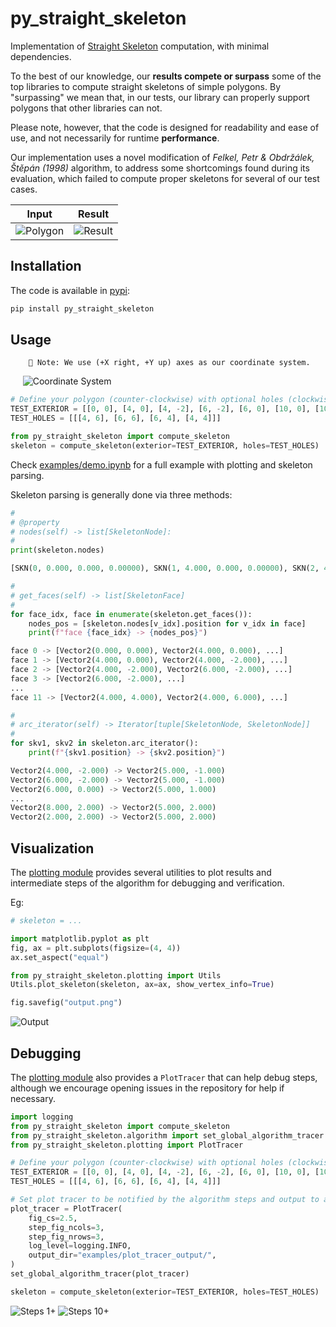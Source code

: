 # py_straight_skeleton

Implementation of [Straight Skeleton](https://en.wikipedia.org/wiki/Straight_skeleton) computation, with minimal
dependencies.

To the best of our knowledge, our **results compete or surpass** some of the top libraries to compute straight skeletons
of simple polygons. By "surpassing" we mean that, in our tests, our library can properly support polygons that other
libraries can not.

Please note, however, that the code is designed for readability and ease of use, and not necessarily for
runtime **performance**.

Our implementation uses a novel modification of _Felkel, Petr & Obdržálek, Štěpán (1998)_ algorithm, to address some shortcomings found during its evaluation, which failed to compute proper skeletons for several of our test cases.

Input | Result
:---------------------------------------:|:---------------------------------------:
![Polygon](docs/images/fig2_polygon.png) | ![Result](docs/images/fig3_results.png)

## Installation

The code is available in [pypi](https://pypi.org/project/py_straight_skeleton/):

```sh
pip install py_straight_skeleton
```

## Usage

```text
    📝 Note: We use (+X right, +Y up) axes as our coordinate system.
```

&nbsp;&nbsp;&nbsp;&nbsp; ![Coordinate System](docs/images/fig1_coordinate_system.png)

```python
# Define your polygon (counter-clockwise) with optional holes (clockwise).
TEST_EXTERIOR = [[0, 0], [4, 0], [4, -2], [6, -2], [6, 0], [10, 0], [10, 10], [0, 10]]
TEST_HOLES = [[[4, 6], [6, 6], [6, 4], [4, 4]]]

from py_straight_skeleton import compute_skeleton
skeleton = compute_skeleton(exterior=TEST_EXTERIOR, holes=TEST_HOLES)
```

Check [examples/demo.ipynb](examples/demo.ipynb) for a full example with plotting and skeleton parsing.

Skeleton parsing is generally done via three methods:

```python
# 
# @property
# nodes(self) -> list[SkeletonNode]:
# 
print(skeleton.nodes)

[SKN(0, 0.000, 0.000, 0.00000), SKN(1, 4.000, 0.000, 0.00000), SKN(2, 4.000, -2.000, 0.00000), SKN(3, 6.000, -2.000, 0.00000), SKN(4, 6.000, 0.000, 0.00000), SKN(5, 10.000, 0.000, 0.00000), SKN(6, 10.000, 10.000, 0.00000), SKN(7, 0.000, 10.000, 0.00000), SKN(8, 4.000, 6.000, 0.00000), SKN(9, 6.000, 6.000, 0.00000), SKN(10, 6.000, 4.000, 0.00000), SKN(11, 4.000, 4.000, 0.00000), SKN(12, 5.000, -1.000, 1.00000), SKN(13, 5.000, 1.000, 1.00000), SKN(14, 2.000, 8.000, 2.00000), SKN(15, 8.000, 8.000, 2.00000), SKN(16, 8.000, 2.000, 2.00000), SKN(17, 2.000, 2.000, 2.00000), SKN(18, 5.000, 2.000, 2.00000)]

# 
# get_faces(self) -> list[SkeletonFace]
# 
for face_idx, face in enumerate(skeleton.get_faces()):
    nodes_pos = [skeleton.nodes[v_idx].position for v_idx in face]
    print(f"face {face_idx} -> {nodes_pos}")

face 0 -> [Vector2(0.000, 0.000), Vector2(4.000, 0.000), ...]
face 1 -> [Vector2(4.000, 0.000), Vector2(4.000, -2.000), ...]
face 2 -> [Vector2(4.000, -2.000), Vector2(6.000, -2.000), ...]
face 3 -> [Vector2(6.000, -2.000), ...]
...
face 11 -> [Vector2(4.000, 4.000), Vector2(4.000, 6.000), ...]

# 
# arc_iterator(self) -> Iterator[tuple[SkeletonNode, SkeletonNode]]
# 
for skv1, skv2 in skeleton.arc_iterator():
    print(f"{skv1.position} -> {skv2.position}")

Vector2(4.000, -2.000) -> Vector2(5.000, -1.000)
Vector2(6.000, -2.000) -> Vector2(5.000, -1.000)
Vector2(6.000, 0.000) -> Vector2(5.000, 1.000)
...
Vector2(8.000, 2.000) -> Vector2(5.000, 2.000)
Vector2(2.000, 2.000) -> Vector2(5.000, 2.000)
```

## Visualization

The [plotting module](src/py_straight_skeleton/plotting.py) provides several utilities to plot results and intermediate
steps of the algorithm for debugging and verification.

Eg:

```python
# skeleton = ...

import matplotlib.pyplot as plt
fig, ax = plt.subplots(figsize=(4, 4))
ax.set_aspect("equal")

from py_straight_skeleton.plotting import Utils
Utils.plot_skeleton(skeleton, ax=ax, show_vertex_info=True)

fig.savefig("output.png")
```

![Output](docs/images/fig5_output.png)

## Debugging

The [plotting module](src/py_straight_skeleton/plotting.py) also provides a `PlotTracer` that can help debug steps,
although we encourage opening issues in the repository for help if necessary.

```python
import logging
from py_straight_skeleton import compute_skeleton
from py_straight_skeleton.algorithm import set_global_algorithm_tracer
from py_straight_skeleton.plotting import PlotTracer

# Define your polygon (counter-clockwise) with optional holes (clockwise).
TEST_EXTERIOR = [[0, 0], [4, 0], [4, -2], [6, -2], [6, 0], [10, 0], [10, 10], [0, 10]]
TEST_HOLES = [[[4, 6], [6, 6], [6, 4], [4, 4]]]

# Set plot tracer to be notified by the algorithm steps and output to a folder.
plot_tracer = PlotTracer(
    fig_cs=2.5, 
    step_fig_ncols=3, 
    step_fig_nrows=3, 
    log_level=logging.INFO, 
    output_dir="examples/plot_tracer_output/",
)
set_global_algorithm_tracer(plot_tracer)

skeleton = compute_skeleton(exterior=TEST_EXTERIOR, holes=TEST_HOLES)
```

![Steps 1+](examples/plot_tracer_output/skel_plot_step_1.png)
![Steps 10+](examples/plot_tracer_output/skel_plot_step_10.png)
